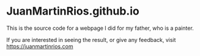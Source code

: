 # JuanMartinRios.github.io

This is the source code for a webpage I did for my father, who is a painter.

If you are interested in seeing the result, or give any feedback, visit https://juanmartinrios.com 

